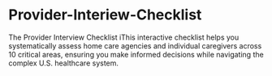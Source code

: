# Provider-Interiew-Checklist
The Provider Interview Checklist iThis interactive checklist helps you systematically assess home care agencies and individual caregivers across 10 critical areas, ensuring you make informed decisions while navigating the complex U.S. healthcare system.
